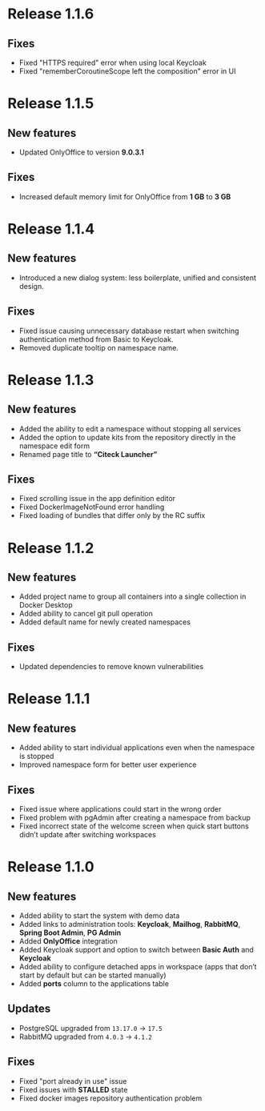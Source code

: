 # Release 1.1.6

## Fixes

* Fixed "HTTPS required" error when using local Keycloak
* Fixed "rememberCoroutineScope left the composition" error in UI

# Release 1.1.5

## New features

* Updated OnlyOffice to version **9.0.3.1**

## Fixes

* Increased default memory limit for OnlyOffice from **1 GB** to **3 GB**

# Release 1.1.4

## New features

* Introduced a new dialog system: less boilerplate, unified and consistent design.

## Fixes

* Fixed issue causing unnecessary database restart when switching authentication method from Basic to Keycloak.
* Removed duplicate tooltip on namespace name.

# Release 1.1.3

## New features

* Added the ability to edit a namespace without stopping all services
* Added the option to update kits from the repository directly in the namespace edit form
* Renamed page title to **“Citeck Launcher”**

## Fixes

* Fixed scrolling issue in the app definition editor
* Fixed DockerImageNotFound error handling
* Fixed loading of bundles that differ only by the RC suffix

# Release 1.1.2

## New features

* Added project name to group all containers into a single collection in Docker Desktop
* Added ability to cancel git pull operation
* Added default name for newly created namespaces

## Fixes

* Updated dependencies to remove known vulnerabilities

# Release 1.1.1

## New features

- Added ability to start individual applications even when the namespace is stopped
- Improved namespace form for better user experience

## Fixes

- Fixed issue where applications could start in the wrong order
- Fixed problem with pgAdmin after creating a namespace from backup
- Fixed incorrect state of the welcome screen when quick start buttons didn’t update after switching workspaces

# Release 1.1.0

## New features
- Added ability to start the system with demo data
- Added links to administration tools: **Keycloak**, **Mailhog**, **RabbitMQ**, **Spring Boot Admin**, **PG Admin**
- Added **OnlyOffice** integration
- Added Keycloak support and option to switch between **Basic Auth** and **Keycloak**
- Added ability to configure detached apps in workspace (apps that don’t start by default but can be started manually)
- Added **ports** column to the applications table

## Updates
- PostgreSQL upgraded from `13.17.0` → `17.5`
- RabbitMQ upgraded from `4.0.3` → `4.1.2`

## Fixes
- Fixed "port already in use" issue
- Fixed issues with **STALLED** state
- Fixed docker images repository authentication problem

